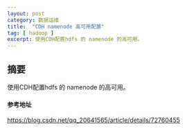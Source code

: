 ```yaml
---
layout: post
category: 数据运维
title:  "CDH namenode 高可用配置"
tag: [ hadoop ]
excerpt: 使用CDH配置hdfs 的 namenode 的高可用。
---
```


## 摘要

使用CDH配置hdfs 的 namenode 的高可用。

#### 参考地址
https://blog.csdn.net/qq_20641565/article/details/72760455
